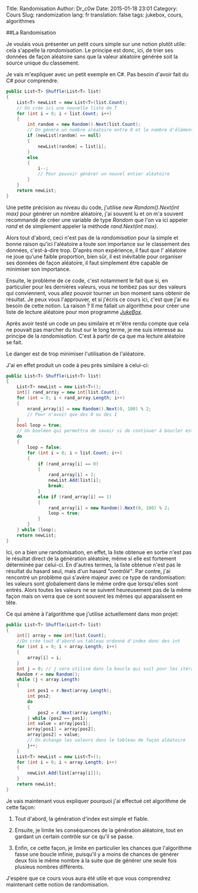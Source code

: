Title: Randomisation
Author: Dr_c0w
Date: 2015-01-18 23:01
Category: Cours
Slug: randomization
lang: fr
translation: false
tags: jukebox, cours, algorithmes

##La Randomisation

Je voulais vous présenter un petit cours simple sur une notion plutôt utile:
cela s'appelle la *randomisation*. Le principe est donc, ici, de trier ses
données de façon aléatoire sans que la valeur aléatoire générée soit la source
unique du classement.

Je vais m'expliquer avec un petit exemple en C\#. Pas besoin d'avoir fait du C\#
pour comprendre.

```csharp
public List<T> Shuffle(List<T> list)
{
	List<T> newList = new List<T>(list.Count); 
	// On crée ici une nouvelle liste de T
	for (int i = 0; i < list.Count; i++)
	{
		int random = new Random().Next(list.Count); 
		// On génère un nombre aléatoire entre 0 et le nombre d'éléments dans la liste
		if (newList[random] == null)
		{
			newList[random] = list[i];
		}
		else
		{
			i--; 
			// Pour pouvoir générer un nouvel entier aléatoire
		}
	}
	return newList;
}
```
Une petite précision au niveau du code, j'utilise *new Random().Next(int max)*
pour générer un nombre aléatoire, j'ai souvent lu et on m'a souvent recommandé
de créer une variable de type *Random* que l'on va ici appeler *rand* et
de simplement appeler la méthode *rand.Next(int max)*.

Alors tout d'abord, ceci n'est pas de la *randomisation* pour la simple et
bonne raison qu'ici l'aléatoire a toute son importance sur le classement 
des données, c'est-à-dire trop. D'après mon expérience, il faut que l'
aléatoire ne joue qu'une faible proportion, bien sûr, il est inévitable
pour organiser ses données de façon aléatoire, il faut simplement être 
capable de minimiser son importance. 

Ensuite, le problème de ce code, c'est notamment le fait que si, en
particulier pour les dernières valeurs, vous ne tombez pas sur des valeurs
qui conviennent, vous allez pouvoir tourner un bon moment sans obtenir de
résultat. Je peux vous l'approuver, et si j'écris ce cours ici, c'est que
j'ai eu besoin de cette notion. La raison ? Il me fallait un algorithme pour
créer une liste de lecture aléatoire pour mon programme [*JukeBox*]({filename}jukebox.md).

Après avoir testé un code un peu similaire et m'être rendu compte que cela ne
pouvait pas marcher du tout sur le long terme, je me suis interessé au 
principe de la *randomisation*. C'est à partir de ça que ma lecture
aléatoire se fait. 

Le danger est de trop minimiser l'utilisation de l'aléatoire.

J'ai en effet produit un code à peu près similaire à celui-ci:

```csharp
public List<T> Shuffle(List<T> list)
{
	List<T> newList = new List<T>();
	int[] rand_array = new int[list.Count];
	for (int = 0; i < rand_array.Length; i++)
	{
		nrand_array[i] = new Random().Next(0, 100) % 2; 
		// Pour n'avoir que des 0 ou des 1
	}
	bool loop = true; 
	// Un booléen qui permettra de savoir si de continuer à boucler est nécessaire
	do
	{
		loop = false;
		for (int i = 0; i < list.Count; i++)
		{
			if (rand_array[i] == 0)
			{
				rand_array[i] = 2;
				newList.Add(list[i];
				break;
			}
			else if (rand_array[i] == 1)
			{
				rand_array[i] = new Random().Next(0, 100) % 2;
				loop = true;
			}
		}
	} while (loop);
	return newList;
}
```

Ici, on a bien une randomisation, en effet, la liste obtenue en sortie n'est 
pas le résultat direct de la génération aléatoire, même si elle est fortement
déterminée par celui-ci. En d'autres termes, la liste obtenue n'est pas le
résultat du hasard seul, mais d'un hasard *"contrôlé"*. 
Par contre, j'ai rencontré un problème qui s'avère majeur avec ce type de
randomisation: les valeurs sont globalement dans le même ordre que lorsqu'elles
sont entrés. Alors toutes les valeurs ne se suivent heureusement pas de la 
même façon mais on verra que ce sont souvent les mêmes qui apparaîssent en tête.

Ce qui amène à l'algorithme que j'utilise actuellement dans mon projet:

```csharp
public List<T> Shuffle(List<T> list)
{
	int[] array = new int[list.Count];
	//On crée tout d'abord un tableau ordonné d'index donc des int
	for (int i = 0; i < array.Length; i++)
	{
		array[i] = i;
	}
	int j = 0; // j sera utilisé dans la boucle qui suit pour les itérations
	Random r = new Random();
	while (j < array.Length)
	{
		int pos1 = r.Next(array.Length);
		int pos2;
		do
		{
			pos2 = r.Next(array.Length);
		} while (pos2 == pos1);
		int value = array[pos1];
		array[pos1] = array[pos2];
		array[pos2] = value;
		// On échange les valeurs dans le tableau de façon aléatoire
		j++;
	}
	List<T> newList = new List<T>();
	for (int i = 0; i < array.Length; i++)
	{
		newList.Add(list[array[i]]);
	}
	return newList;
}
```

Je vais maintenant vous expliquer pourquoi j'ai effectué cet algorithme de
cette façon:

1. Tout d'abord, la génération d'index est simple et fiable.

2. Ensuite, je limite les conséquences de la génération aléatoire, tout en
gardant un certain contrôle sur ce qu'il se passe.

3. Enfin, ce cette façon, je limite en particulier les chances que l'algorithme
fasse une boucle infinie, puisqu'il y a moins de chances de générer deux fois
le même nombre à la suite que de générer une seule fois plusieus nombres 
différents.


J'espère que ce cours vous aura été utile et que vous comprendrez maintenant 
cette notion de randomisation.
